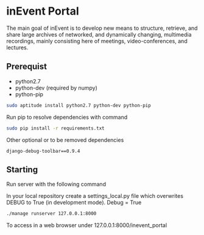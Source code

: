 inEvent Portal
==============

The main goal of inEvent is to develop new means to structure, retrieve, and share large archives of networked, and dynamically changing, multimedia recordings, mainly consisting here of meetings, video-conferences, and lectures.

Prerequist
----------

* python2.7
* python-dev (required by numpy)
* python-pip

```sh
sudo aptitude install python2.7 python-dev python-pip
```

Run pip to resolve dependencies with command

```sh
sudo pip install -r requirements.txt
```

Other optional or to be removed dependencies

```
django-debug-toolbar==0.9.4
```

Starting
--------

Run server with the following command

In your local repository create a settings_local.py file which overwrites DEBUG to True (in development mode). 
Debug = True


```sh
./manage runserver 127.0.0.1:8000
```

To access in a web browser under 127.0.0.1:8000/inevent_portal
